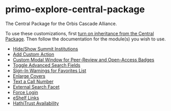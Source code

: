 # primo-explore-central-package
The Central Package for the Orbis Cascade Alliance.

To use these customizations, first [turn on inheritance from the Central Package](https://www.orbiscascade.org/programs/systems/pcsg/primo-toolkit/turn-on-inheritance-from-the-central-package/).
Then follow the documentation for the module(s) you wish to use.

- [Hide/Show Summit Institutions](https://www.orbiscascade.org/programs/systems/pcsg/primo-toolkit/show-hide-other-institutions/)
- [Add Custom Action](https://www.orbiscascade.org/programs/systems/pcsg/primo-toolkit/add-custom-action/)
- [Custom Modal Window for Peer-Review and Open-Access Badges](https://www.orbiscascade.org/programs/systems/pcsg/primo-toolkit/badges-information-modal/)
- [Toggle Advanced Search Fields](https://www.orbiscascade.org/programs/systems/pcsg/primo-toolkit/toggle-advanced-fields/)
- [Sign-In Warnings for Favorites List](https://www.orbiscascade.org/programs/systems/pcsg/primo-toolkit/favorites-warning/)
- [Enlarge Covers](https://www.orbiscascade.org/programs/systems/pcsg/primo-toolkit/enlarge-cover/)
- [Text a Call Number](https://www.orbiscascade.org/programs/systems/pcsg/primo-toolkit/text-a-call-number/)
- [External Search Facet](https://www.orbiscascade.org/programs/systems/pcsg/primo-toolkit/external-search-facet/)
- [Force Login](https://www.orbiscascade.org/programs/systems/pcsg/primo-toolkit/force-user-login/)
- [eShelf Links](https://www.orbiscascade.org/programs/systems/pcsg/primo-toolkit/add-custom-links-to-the-eshelf-menu/)
- [HathiTrust Availability](https://www.orbiscascade.org/programs/systems/pcsg/primo-toolkit/hathitrust-availability/)
